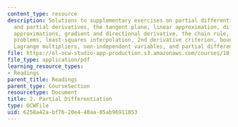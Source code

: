 ```yaml
---
content_type: resource
description: Solutions to supplementary exercises on partial differentiation, functions
  and partial derivatives, the tangent plane, linear approximation, differentials,
  approximations, gradient and directional derivative, the chain rule, maximum-minimum
  problems, least-squares interpolation, 2nd derivative criterion, boundary curves,
  Lagrange multipliers, non-independent variables, and partial differential equations.
file: https://ol-ocw-studio-app-production.s3.amazonaws.com/courses/18-02-multivariable-calculus-fall-2007/6258a42abf7620e440aa05ab96911853_part_diff_sol.pdf
file_type: application/pdf
learning_resource_types:
- Readings
parent_title: Readings
parent_type: CourseSection
resourcetype: Document
title: 2. Partial Differentiation
type: OCWFile
uid: 6258a42a-bf76-20e4-40aa-05ab96911853
---
```

